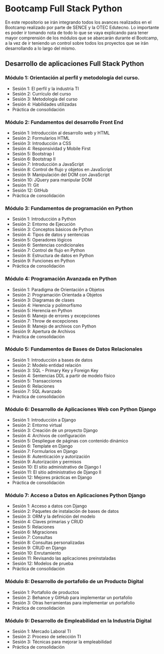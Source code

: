 # Bootcamp Full Stack Python

En este repositorio se irán integrando todos los avances realizados en el Bootcamp realizado por parte de SENCE y la OTEC Edutecno.
Lo importante es poder ir tomando nota de todo lo que se vaya explicando para tener mayor comprensión de los módulos que se abarcarán durante el Bootcamp,
a la vez de ir teniendo un control sobre todos los proyectos que se irán desarrollando a lo largo del mismo.

## Desarrollo de aplicaciones Full Stack Python

### Módulo 1: Orientación al perfil y metodología del curso.

- Sesión 1: El perfil y la industria TI
- Sesión 2: Currículo del curso
- Sesión 3: Metodología del curso
- Sesión 4: Habilidades utilizadas
- Práctica de consolidación

### Módulo 2: Fundamentos del desarrollo Front End

- Sesión 1: Introducción al desarrollo web y HTML
- Sesión 2: Formularios HTML
- Sesión 3: Introducción a CSS
- Sesión 4: Responsividad y Mobile First
- Sesión 5: Bootstrap I
- Sesión 6: Bootstrap II
- Sesión 7: Introducción a JavaScript
- Sesión 8: Control de flujo y objetos en JavaScript
- Sesión 9: Manipulación del DOM con JavaScript
- Sesión 10: JQuery para manipular DOM
- Sesión 11: Git
- Sesión 12: GitHub
- Práctica de consolidación

### Módulo 3: Fundamentos de programación en Python

- Sesión 1: Introducción a Python
- Sesión 2: Entorno de Ejecución
- Sesión 3: Conceptos básicos de Python
- Sesión 4: Tipos de datos y sentencias
- Sesión 5: Operadores lógicos
- Sesión 6: Sentencias condicionales
- Sesión 7: Control de flujo en Python
- Sesión 8: Estructura de datos en Python
- Sesión 9: Funciones en Python
- Práctica de consolidación

### Módulo 4: Programación Avanzada en Python

- Sesión 1: Paradigma de Orientación a Objetos
- Sesión 2: Programación Orientada a Objetos
- Sesión 3: Diagramas de clases
- Sesión 4: Herencia y polimorfismo
- Sesión 5: Herencia en Python
- Sesión 6: Manejo de errores y excepciones
- Sesión 7: Throw de excepciones
- Sesión 8: Manejo de archivos con Python
- Sesión 9: Apertura de Archivos
- Práctica de consolidación

### Módulo 5: Fundamentos de Bases de Datos Relacionales

- Sesión 1: Introducción a bases de datos
- Sesión 2: Modelo entidad relación
- Sesión 3: SQL - Primary Key y Foreign Key
- Sesión 4: Sentencias DDL a partir de modelo físico
- Sesión 5: Transacciones
- Sesión 6: Relaciones
- Sesión 7: SQL Avanzado
- Práctica de consolidación

### Módulo 6: Desarrollo de Aplicaciones Web con Python Django

- Sesión 1: Introducción a Django
- Sesión 2: Entorno virtual
- Sesión 3: Creación de un proyecto Django
- Sesión 4: Archivos de configuración
- Sesión 5: Despliegue de páginas con contenido dinámico
- Sesión 6: Template en Django
- Sesión 7: Formularios en Django
- Sesión 8: Autenticación y autorización
- Sesión 9: Autorización y permisos
- Sesión 10: El sitio administrativo de Django I
- Sesión 11: El sitio administrativo de Django II
- Sesión 12: Mejores prácticas en Django
- Práctica de consolidación

### Módulo 7: Acceso a Datos en Aplicaciones Python Django

- Sesión 1: Acceso a datos con Django
- Sesión 2: Paquetes de instalación de bases de datos
- Sesión 3: ORM y la definición del modelo
- Sesión 4: Claves primarias y CRUD
- Sesión 5: Relaciones
- Sesión 6: Migraciones
- Sesión 7: Consultas
- Sesión 8: Consultas personalizadas
- Sesión 9: CRUD en Django
- Sesión 10: Enrutamiento
- Sesión 11: Revisando las aplicaciones preinstaladas
- Sesión 12: Modelos de prueba
- Práctica de consolidación

### Módulo 8: Desarrollo de portafolio de un Producto Digital

- Sesión 1: Portafolio de productos
- Sesión 2: Behance y GitHub para implementar un portafolio
- Sesión 3: Otras herramientas para implementar un portafolio
- Práctica de consolidación

### Módulo 9: Desarrollo de Empleabilidad en la Industria Digital

- Sesión 1: Mercado Laboral TI
- Sesión 2: Proceso de selección TI
- Sesión 3: Técnicas para mejorar la empleabilidad
- Práctica de consolidación
